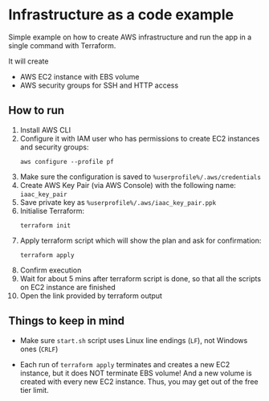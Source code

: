 # Infrastructure as a code example

Simple example on how to create AWS infrastructure and run the app in a single command with Terraform.

It will create 
- AWS EC2 instance with EBS volume
- AWS security groups for SSH and HTTP access

## How to run

1) Install AWS CLI
1) Configure it with IAM user who has permissions to create EC2 instances and security groups:
    ```
    aws configure --profile pf
    ```
1) Make sure the configuration is saved to `%userprofile%/.aws/credentials`
1) Create AWS Key Pair (via AWS Console) with the following name: `iaac_key_pair`
1) Save private key as `%userprofile%/.aws/iaac_key_pair.ppk`
1) Initialise Terraform:
    ```
    terraform init
    ```
1) Apply terraform script which will show the plan and ask for confirmation:
    ```
    terraform apply
    ```
1) Confirm execution
1) Wait for about 5 mins after terraform script is done, so that all the scripts on EC2 instance are finished
1) Open the link provided by terraform output

## Things to keep in mind

- Make sure `start.sh` script uses Linux line endings (`LF`), not Windows ones (`CRLF`)

- Each run of `terraform apply` terminates and creates a new EC2 instance, but it does NOT terminate EBS volume! 
And a new volume is created with every new EC2 instance. Thus, you may get out of the free tier limit.
